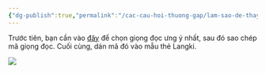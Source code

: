 ```yaml
---
{"dg-publish":true,"permalink":"/cac-cau-hoi-thuong-gap/lam-sao-de-thay-doi-giong-doc-trong-langki/"}
---
```



Trước tiên, bạn cần vào [đây](https://mrntn161.github.io/Langki/text-to-speech.html) để chọn giọng đọc ưng ý nhất, sau đó sao chép mã giọng đọc. Cuối cùng, dán mã đó vào mẫu thẻ Langki.

![](https://i.imgur.com/DdKwEfl.png)

